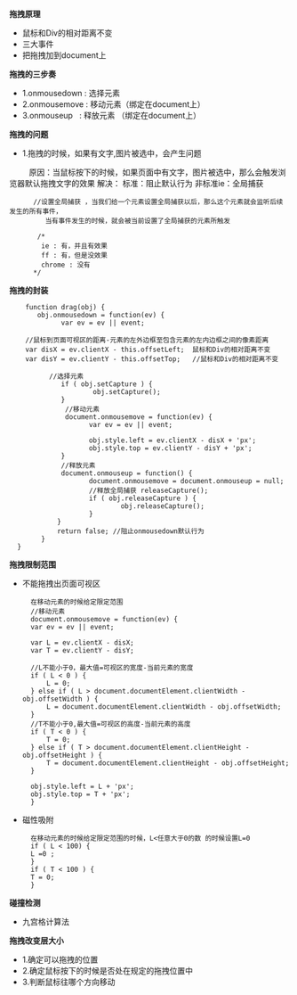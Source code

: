 **拖拽原理**
* 鼠标和Div的相对距离不变
* 三大事件
* 把拖拽加到document上

**拖拽的三步奏**
* 1.onmousedown : 选择元素
* 2.onmousemove : 移动元素（绑定在document上）
* 3.onmouseup   : 释放元素 （绑定在document上）

**拖拽的问题**

* 1.拖拽的时候，如果有文字,图片被选中，会产生问题
	
          原因：当鼠标按下的时候，如果页面中有文字，图片被选中，那么会触发浏览器默认拖拽文字的效果 
          解决：
          标准：阻止默认行为
          非标准ie：全局捕获
          
          //设置全局捕获 ，当我们给一个元素设置全局捕获以后，那么这个元素就会监听后续发生的所有事件，
             当有事件发生的时候，就会被当前设置了全局捕获的元素所触发
	
           /*
            ie : 有，并且有效果
            ff : 有，但是没效果
            chrome : 没有
          */
          
**拖拽的封装**

        function drag(obj) {
           obj.onmousedown = function(ev) {
                 var ev = ev || event;
		 
		//鼠标到页面可视区的距离-元素的左外边框至包含元素的左内边框之间的像素距离
		var disX = ev.clientX - this.offsetLeft;  鼠标和Div的相对距离不变
		var disY = ev.clientY - this.offsetTop;   //鼠标和Div的相对距离不变
		
              //选择元素
                 if ( obj.setCapture ) {
                         obj.setCapture();
                 }
                  //移动元素
                  document.onmousemove = function(ev) {
                        var ev = ev || event;

                        obj.style.left = ev.clientX - disX + 'px';
                        obj.style.top = ev.clientY - disY + 'px';
                 }
                 //释放元素
                 document.onmouseup = function() {
                        document.onmousemove = document.onmouseup = null;
                        //释放全局捕获 releaseCapture();
                        if ( obj.releaseCapture ) {
                                obj.releaseCapture();
                        }
                }
                return false; //阻止onmousedown默认行为
            }	
	  }
	  
**拖拽限制范围**

* 不能拖拽出页面可视区

		在移动元素的时候给定限定范围
		//移动元素
		document.onmousemove = function(ev) {
		var ev = ev || event;

		var L = ev.clientX - disX;
		var T = ev.clientY - disY;

		//L不能小于0，最大值=可视区的宽度-当前元素的宽度
		if ( L < 0 ) {
			L = 0;
		} else if ( L > document.documentElement.clientWidth - obj.offsetWidth ) {
			L = document.documentElement.clientWidth - obj.offsetWidth;
		}
		//T不能小于0,最大值=可视区的高度-当前元素的高度
		if ( T < 0 ) {
			T = 0;
		} else if ( T > document.documentElement.clientHeight - obj.offsetHeight ) {
			T = document.documentElement.clientHeight - obj.offsetHeight;
		}

		obj.style.left = L + 'px';
		obj.style.top = T + 'px';
		}
	
* 磁性吸附

		在移动元素的时候给定限定范围的时候，L<任意大于0的数 的时候设置L=0
		if ( L < 100) {
		L =0 ;
		}
		if ( T < 100 ) {
		T = 0;
		}

**碰撞检测**

* 九宫格计算法


**拖拽改变层大小**

* 1.确定可以拖拽的位置
* 2.确定鼠标按下的时候是否处在规定的拖拽位置中
* 3.判断鼠标往哪个方向移动

	




